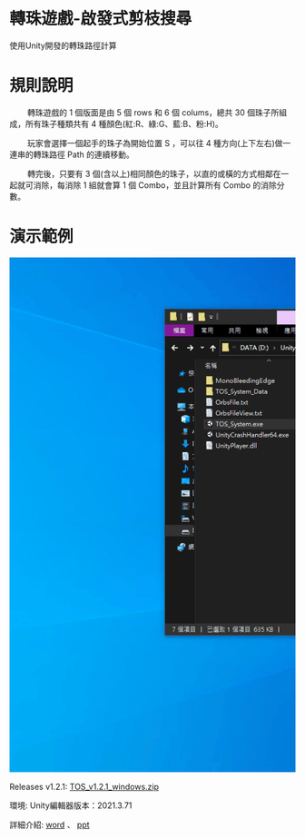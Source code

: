 # 轉珠遊戲-啟發式剪枝搜尋

使用Unity開發的轉珠路徑計算

# 規則說明

        轉珠遊戲的 1 個版面是由 5 個 rows 和 6 個 colums，總共 30 個珠子所組成，所有珠子種類共有 4 種顏色(紅:R、綠:G、藍:B、粉:H)。 

        玩家會選擇一個起手的珠子為開始位置 S ，可以往 4 種方向(上下左右)做一連串的轉珠路徑 Path 的連續移動。

        轉完後，只要有 3 個(含以上)相同顏色的珠子，以直的或橫的方式相鄰在一起就可消除，每消除 1 組就會算 1 個 Combo，並且計算所有 Combo 的消除分數。

# 演示範例

![image](https://github.com/BingYu94860/TOS_Game_Unity/blob/main/%E8%BD%89%E7%8F%A0%E5%8B%95%E7%95%AB.gif)

Releases v1.2.1: [TOS_v1.2.1_windows.zip](https://github.com/BingYu94860/TOS_Game_Unity/releases/download/v1.2.1/TOS_v1.2.1_windows.zip)

環境: Unity編輯器版本：2021.3.71

詳細介紹: [word](https://drive.google.com/file/d/10RiOw9e8qLeKvJnm4lmKS19oHorSyaw8/view?usp=sharing) 、 [ppt](https://drive.google.com/file/d/169-Px2M7Rbkgj4TwqSIQemH--ahMMZEC/view?usp=sharing) 
